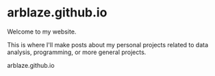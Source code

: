 # arblaze.github.io

Welcome to my website.

This is where I'll make posts about my personal projects related to data analysis, programming, or more general projects.

arblaze.github.io
